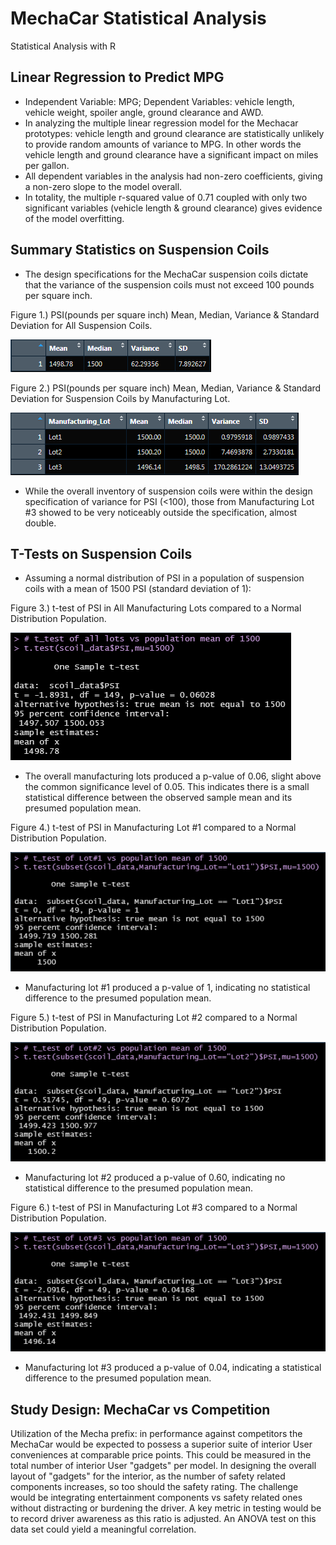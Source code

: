 # MechaCar Statistical Analysis
Statistical Analysis with R

## Linear Regression to Predict MPG
* Independent Variable: MPG; Dependent Variables: vehicle length, vehicle weight, spoiler angle, ground clearance and AWD.
* In analyzing the multiple linear regression model for the Mechacar prototypes: vehicle length and ground clearance are statistically unlikely to provide random amounts of variance to MPG. In other words the vehicle length and ground clearance have a significant impact on miles per gallon.
* All dependent variables in the analysis had non-zero coefficients, giving a non-zero slope to the model overall.
* In totality, the multiple r-squared value of 0.71 coupled with only two significant variables (vehicle length & ground clearance) gives evidence of the model overfitting.

## Summary Statistics on Suspension Coils
* The design specifications for the MechaCar suspension coils dictate that the variance of the suspension coils must not exceed 100 pounds per square inch.

Figure 1.) PSI(pounds per square inch) Mean, Median, Variance & Standard Deviation for All Suspension Coils.

![](Resources/Fig1.png)

Figure 2.) PSI(pounds per square inch) Mean, Median, Variance & Standard Deviation for Suspension Coils by Manufacturing Lot.

![](Resources/Fig2.png)
 
 * While the overall inventory of suspension coils were within the design specification of variance for PSI (<100), those from Manufacturing Lot #3 showed to be very noticeably outside the specification, almost double.

## T-Tests on Suspension Coils
* Assuming a normal distribution of PSI in a population of suspension coils with a mean of 1500 PSI (standard deviation of 1):

Figure 3.) t-test of PSI in All Manufacturing Lots compared to a Normal Distribution Population.

![](Resources/Fig3.png)

* The overall manufacturing lots produced a p-value of 0.06, slight above the common significance level of 0.05. This indicates there is a small statistical difference between the observed sample mean and its presumed population mean.

Figure 4.) t-test of PSI in Manufacturing Lot #1 compared to a Normal Distribution Population.

![](Resources/Fig4.png)

* Manufacturing lot #1 produced a p-value of 1, indicating no statistical difference to the presumed population mean.

Figure 5.) t-test of PSI in Manufacturing Lot #2 compared to a Normal Distribution Population.

![](Resources/Fig5.png)

* Manufacturing lot #2 produced a p-value of 0.60, indicating no statistical difference to the presumed population mean.

Figure 6.) t-test of PSI in Manufacturing Lot #3 compared to a Normal Distribution Population.

![](Resources/Fig6.png)

* Manufacturing lot #3 produced a p-value of 0.04, indicating a statistical difference to the presumed population mean.

## Study Design: MechaCar vs Competition
Utilization of the Mecha prefix: in performance against competitors the MechaCar would be expected to possess a superior suite of interior User conveniences at comparable price points. This could be measured in the total number of interior User "gadgets" per model. In designing the overall layout of "gadgets" for the interior, as the number of safety related components increases, so too should the safety rating. The challenge would be integrating entertainment components vs safety related ones without distracting or burdening the driver. A key metric in testing would be to record driver awareness as this ratio is adjusted. An ANOVA test on this data set could yield a meaningful correlation.
